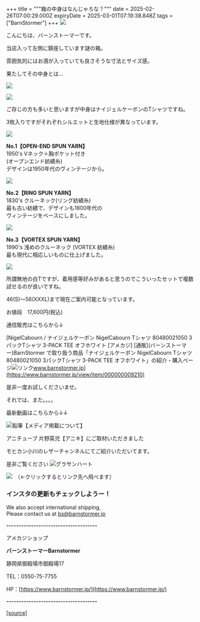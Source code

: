 +++
title = """箱の中身はなんじゃろな？"""
date = 2025-02-26T07:00:29.000Z
expiryDate = 2025-03-01T07:19:38.848Z
tags = ["BarnStormer"]
+++
[![](https://stat.ameba.jp/user_images/20231023/16/barnstormer-go/b2/03/p/o0420015015354743273.png)](https://ameblo.jp/barnstormer-go/entry-12825670498.html)

こんにちは、バーンストーマーです。

当店入って左側に鎮座しています謎の箱。

雰囲気的にはお酒が入っていても良さそうな寸法とサイズ感。

果たしてその中身とは…

[![](https://stat.ameba.jp/user_images/20250226/15/barnstormer-go/c8/9f/j/o0466070015548583124.jpg)](https://stat.ameba.jp/user_images/20250226/15/barnstormer-go/c8/9f/j/o0466070015548583124.jpg)

[![](https://stat.ameba.jp/user_images/20250226/15/barnstormer-go/8b/17/j/o0466070015548583126.jpg)](https://stat.ameba.jp/user_images/20250226/15/barnstormer-go/8b/17/j/o0466070015548583126.jpg)

ご存じの方も多いと思いますが中身はナイジェルケーボンのTシャツですね。

3枚入りですがそれぞれシルエットと生地仕様が異なっています。

[![](https://stat.ameba.jp/user_images/20250226/15/barnstormer-go/89/da/j/o0466070015548583142.jpg)](https://stat.ameba.jp/user_images/20250226/15/barnstormer-go/89/da/j/o0466070015548583142.jpg)

**No.1【OPEN-END SPUN YARN】**  
1950's Vネック＋胸ポケット付き  
(オープンエンド紡績糸)  
デザインは1950年代のヴィンテージから。

[![](https://stat.ameba.jp/user_images/20250226/15/barnstormer-go/58/29/j/o0466070015548583145.jpg)](https://stat.ameba.jp/user_images/20250226/15/barnstormer-go/58/29/j/o0466070015548583145.jpg)

**No.2【RING SPUN YARN】**  
1830's クルーネック(リング紡績糸)  
最も古い紡績で、デザインも1800年代の  
ヴィンテージをベースにしました。

[![](https://stat.ameba.jp/user_images/20250226/15/barnstormer-go/38/f4/j/o0466070015548583149.jpg)](https://stat.ameba.jp/user_images/20250226/15/barnstormer-go/38/f4/j/o0466070015548583149.jpg)

**No.3【VORTEX SPUN YARN】**  
1990's 浅めのクルーネック (VORTEX 紡績糸)  
最も現代に相応しいものに仕上げました。

[![](https://stat.ameba.jp/user_images/20250226/15/barnstormer-go/93/5f/j/o0466070015548583150.jpg)](https://stat.ameba.jp/user_images/20250226/15/barnstormer-go/93/5f/j/o0466070015548583150.jpg)

所謂無地の白Tですが、着用感等好みがあると思うのでこういったセットで複数試せるのが良いですね。

46(S)～56(XXXL)まで現在ご案内可能となっています。

お値段　17,600円(税込)

通信販売はこちらから↓

[NigelCabourn / ナイジェルケーボン NigelCabourn Tシャツ 80480021050 3パックTシャツ 3-PACK TEE オフホワイト \[アメカジ\] \[通販\](バーンストーマー)BarnStormer で取り扱う商品「ナイジェルケーボン NigelCabourn Tシャツ 80480021050 3パックTシャツ 3-PACK TEE オフホワイト」の紹介・購入ページ![リンク](https://c.stat100.ameba.jp/ameblo/symbols/v3.20.0/svg/gray/editor_link.svg)www.barnstormer.jp](https://www.barnstormer.jp/view/item/000000009210)

是非一度お試しくださいませ。

それでは、また。。。。

最新動画はこちらから↓↓

![鉛筆](https://stat100.ameba.jp/blog/ucs/img/char/char3/519.png)【メディア掲載について】

アニチューブ 片野英児【アニキ】にご取材いただきました

モヒカン小川のレザーチャンネルにてご紹介いただいてます。

是非ご覧ください ![グラサンハート](https://stat100.ameba.jp/blog/ucs/img/char/char3/148.png)

[![](https://stat.ameba.jp/user_images/20230412/16/barnstormer-go/6a/23/p/o0108010815269242493.png)](https://www.instagram.com/barnstormer_daily/)　（←クリックするとリンク先へ飛べます）

### インスタの更新もチェックしようー！

We also accept international shipping,  
Please contact us at bs@barnstormer.jp

**\-------------------------------------**

アメカジショップ

**バーンストーマーBarnstormer**

静岡県御殿場市御殿場17

TEL：0550-75-7755

HP：[https://www.barnstormer.jp/](https://www.barnstormer.jp/)

**\-------------------------------------**

[[source]](https://ameblo.jp/barnstormer-go/entry-12887902806.html)

